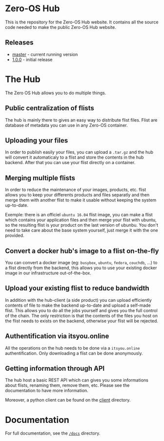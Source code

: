 # Zero-OS Hub

This is the repository for the Zero-OS Hub website.
It contains all the source code needed to make the public Zero-OS Hub website.

## Releases
- [master](https://github.com/zero-os/0-hub/) - current running version
- [1.0.0](https://github.com/zero-os/0-hub/tree/1.0.0) - initial release

# The Hub
The Zero OS Hub allows you to do multiple things.

## Public centralization of flists
The hub is mainly there to gives an easy way to distribute flist files.
Flist are database of metadata you can use in any Zero-OS container.

## Uploading your files
In order to publish easily your files, you can upload a `.tar.gz` and the hub will convert it automaticaly to a flist
and store the contents in the hub backend. After that you can use your flist directly on a container.

## Merging multiple flists
In order to reduce the maintenance of your images, products, etc. flist allows you to keep your
differents products and files separatly and then merge them with another flist to make it usable without
keeping the system up-to-date.

Exemple: there is an officiel `ubuntu 16.04` flist image, you can make a flist which contains your application files
and then merge your flist with ubuntu, so the resulting flist is your product on the last version of ubunbu.
You don't need to take care about the base system yourself, just merge it with the one provided.

## Convert a docker hub's image to a flist on-the-fly
You can convert a docker image (eg: `busybox`, `ubuntu`, `fedora`, `couchdb`, ...) to a flist directly from
the backend, this allows you to use your existing docker image in our infrastructure out-of-the-box.

## Upload your existing flist to reduce bandwidth
In addition with the hub-client (a side product) you can upload efficiently contents of file
to make the backend up-to-date and upload a self-made flist. This allows you to do all the jobs yourself
and gives you the full control of the chain. The only restriction is that the contents of the files you host
on the flist needs to exists on the backend, otherwise your flist will be rejected.

## Authentification via itsyou.online
All the operations on the hub needs to be done via a `itsyou.online` authentification. Only downloading
a flist can be done anonymously.

## Getting information through API
The hub host a basic REST API which can gives you some informations about flists, renaming them, remove them, etc.
Please see the documentation to have more information.

Moreover, a python client can be found on the [client](client) directory.

# Documentation
For full documentation, see the [`/docs`](/docs) directory.
